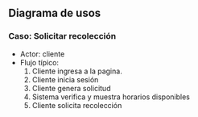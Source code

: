 ## Diagrama de usos

### Caso: Solicitar recolección

+ Actor: cliente
+ Flujo típico:
  1. Cliente ingresa a la pagina.
  2. Cliente inicia sesión
  3. Cliente genera solicitud
  4. Sistema verifica y muestra horarios disponibles
  5. Cliente solicita recolección
